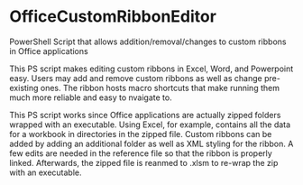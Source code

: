 # OfficeCustomRibbonEditor
PowerShell Script that allows addition/removal/changes to custom ribbons in Office applications

This PS script makes editing custom ribbons in Excel, Word, and Powerpoint easy.
Users may add and remove custom ribbons as well as change pre-existing ones.  The ribbon hosts macro shortcuts that make running them much more reliable and easy to nvaigate to.

This PS script works since Office applications are actually zipped folders wrapped with an executable.  Using Excel, for example, contains all the data for a workbook in directories in the zipped file.  Custom ribbons can be added by adding an additional folder as well as XML styling for the ribbon.  A few edits are needed in the reference file so that the ribbon is properly linked.  Afterwards, the zipped file is reanmed to .xlsm to re-wrap the zip with an executable.
